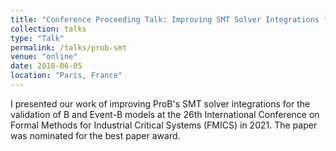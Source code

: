 ```yaml
---
title: "Conference Proceeding Talk: Improving SMT Solver Integrations for the Validation of B and Event-B Models"
collection: talks
type: "Talk"
permalink: /talks/prob-smt
venue: "online"
date: 2018-06-05
location: "Paris, France"
---
```


I presented our work of improving ProB's SMT solver integrations for the validation of B and Event-B models at the 26th International Conference on Formal Methods for Industrial Critical Systems (FMICS) in 2021.
The paper was nominated for the best paper award.
